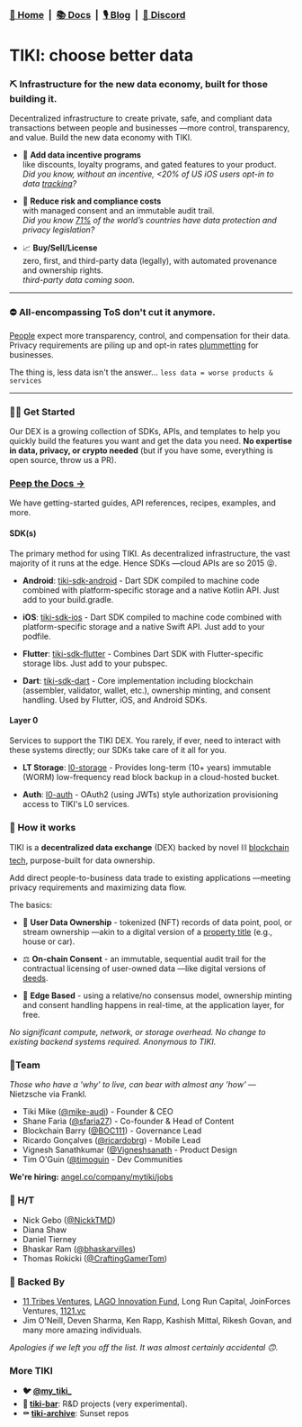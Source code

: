 ### [🍍 Home](https://mytiki.com) &nbsp;|&nbsp; [📚 Docs](https://docs.mytiki.com) &nbsp;|&nbsp; [🎙️ Blog](https://blog.mytiki.com) &nbsp;|&nbsp; [👾 Discord](https://discord.gg/tiki)

# TIKI: choose better data   

### ⛏ Infrastructure for the new data economy, built for those building it.
Decentralized infrastructure to create private, safe, and compliant data transactions between people and businesses —more control, transparency, and value. Build the new data economy with TIKI.

- 🤑 **Add data incentive programs**  
like discounts, loyalty programs, and gated features to your product.  
*Did you know, without an incentive, <20% of US iOS users opt-in to data [tracking](https://support.apple.com/en-us/HT212025)?*  



- 🦺 **Reduce risk and compliance costs**  
with managed consent and an immutable audit trail.  
*Did you know [71%](https://unctad.org/page/data-protection-and-privacy-legislation-worldwide) of the world’s countries have data protection and privacy legislation?*  



- 📈 **Buy/Sell/License**  
zero, first, and third-party data (legally), with automated provenance and ownership rights.   
*third-party data coming soon.*  

---

### ⛔️ All-encompassing ToS don't cut it anymore. 
[People](https://www.cisco.com/c/dam/en_us/about/doing_business/trust-center/docs/cisco-consumer-privacy-survey-2022.pdf) expect more transparency, control, and compensation for their data. Privacy requirements are piling up and opt-in rates [plummetting](https://www.flurry.com/blog/att-opt-in-rate-monthly-updates/) for businesses.

The thing is, less data isn't the answer...  `less data = worse products & services`

---

### 🧙‍♂️ Get Started
Our DEX is a growing collection of SDKs, APIs, and templates to help you quickly build the features you want and get the data you need. **No expertise in data, privacy, or crypto needed** (but if you have some, everything is open source, throw us a PR).

### [Peep the Docs →](https://docs.mytiki.com)  
We have getting-started guides, API references, recipes, examples, and more.

#### SDK(s)
The primary method for using TIKI. As decentralized infrastructure, the vast majority of it runs at the edge. Hence SDKs —cloud APIs are so 2015 😝.

- **Android**: [tiki-sdk-android](https://github.com/tiki/tiki-sdk-android) - Dart SDK compiled to machine code combined with platform-specific storage and a native Kotlin API. Just add to your build.gradle.  



- **iOS**: [tiki-sdk-ios](https://github.com/tiki/tiki-sdk-ios) - Dart SDK compiled to machine code combined with platform-specific storage and a native Swift API. Just add to your podfile.



- **Flutter**: [tiki-sdk-flutter](https://github.com/tiki/tiki-sdk-flutter) - Combines Dart SDK with Flutter-specific storage libs. Just add to your pubspec.



- **Dart**: [tiki-sdk-dart](https://github.com/tiki/tiki-sdk-dart) - Core implementation including blockchain (assembler, validator, wallet, etc.), ownership minting, and consent handling. Used by Flutter, iOS, and Android SDKs.

#### Layer 0
Services to support the TIKI DEX. You rarely, if ever, need to interact with these systems directly; our SDKs take care of it all for you.

- **LT Storage**: [l0-storage](https://github.com/tiki/l0-storage) - Provides long-term (10+ years) immutable (WORM) low-frequency read block backup in a cloud-hosted bucket.



- **Auth**: [l0-auth](https://github.com/tiki/l0-auth) - OAuth2 (using JWTs) style authorization provisioning access to TIKI's L0 services. 

### 🤖 How it works
 
TIKI is a **decentralized data exchange** (DEX) backed by novel ⛓ [blockchain tech](https://github.com/tiki/.github/blob/main/profile/WHITEPAPER-2CHAINZ.md), purpose-built for data ownership. 

Add direct people-to-business data trade to existing applications —meeting privacy requirements and maximizing data flow.

The basics: 

- 🧾 **User Data Ownership** - tokenized (NFT) records of data point, pool, or stream ownership —akin to a digital version of a [property title](https://en.wikipedia.org/wiki/Title_(property)) (e.g., house or car).  



- ⚖️ **On-chain Consent** - an immutable, sequential audit trail for the contractual licensing of user-owned data —like digital versions of [deeds](https://en.wikipedia.org/wiki/Deed#Requirements).   



- 📱 **Edge Based** - using a relative/no consensus model, ownership minting and consent handling happens in real-time, at the application layer, for free. 

*No significant compute, network, or storage overhead. No change to existing backend systems required. Anonymous to TIKI.*

### 🍍Team  
*Those who have a 'why' to live, can bear with almost any 'how'* —Nietzsche via Frankl.  

- Tiki Mike ([@mike-audi](https://github.com/mike-audi)) - Founder & CEO 
- Shane Faria ([@sfaria27](https://github.com/sfaria27)) - Co-founder & Head of Content
- Blockchain Barry ([@BOC111](https://github.com/BOC111)) - Governance Lead
- Ricardo Gonçalves ([@ricardobrg](https://github.com/ricardobrg)) - Mobile Lead
- Vignesh Sanathkumar ([@Vigneshsanath](https://github.com/vigneshsanath) - Product Design
- Tim O'Guin ([@timoguin](https://github.com/timoguin) - Dev Communities

**We're hiring:** [angel.co/company/mytiki/jobs](https://angel.co/company/mytiki/jobs)

### 🤠 H/T
- Nick Gebo ([@NickkTMD](https://github.com/NickkTMD))
- Diana Shaw
- Daniel Tierney
- Bhaskar Ram ([@bhaskarvilles](https://github.com/bhaskarvilles))
- Thomas Rokicki ([@CraftingGamerTom](https://github.com/CraftingGamerTom))

### 🍹 Backed By
- [11 Tribes Ventures](https://11tribes.vc), [LAGO Innovation Fund](https://www.lagoinnovation.com), Long Run Capital, JoinForces Ventures, [1121.vc](https://1121.vc)
- Jim O'Neill, Deven Sharma, Ken Rapp, Kashish Mittal, Rikesh Govan, and many more amazing individuals.

*Apologies if we left you off the list. It was almost certainly accidental 🙃.*

### More TIKI
- **🐦 [@my_tiki_](https://twitter.com/my_tiki_)** 
- **🍹 [tiki-bar](https://github.com/tiki-bar)**: R&D projects (very experimental).
- **⚰️ [tiki-archive](https://github.com/tiki-archive)**: Sunset repos
